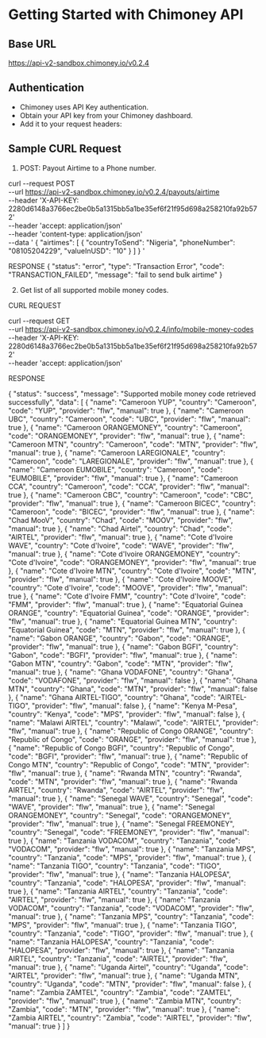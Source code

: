 # Getting Started with Chimoney API

## Base URL
https://api-v2-sandbox.chimoney.io/v0.2.4

## Authentication
- Chimoney uses API Key authentication.
- Obtain your API key from your Chimoney dashboard.
- Add it to your request headers:


## Sample CURL Request
1. POST: Payout Airtime to a Phone number.

curl --request POST \
     --url https://api-v2-sandbox.chimoney.io/v0.2.4/payouts/airtime \
     --header 'X-API-KEY: 2280d6148a3766ec2be0b5a1315bb5a1be35ef6f21f95d698a258210fa92b572' \
     --header 'accept: application/json' \
     --header 'content-type: application/json' \
     --data '
{
  "airtimes": [
    {
      "countryToSend": "Nigeria",
      "phoneNumber": "08105204229",
      "valueInUSD": "10"
    }
  ]
}
'

RESPONSE
{
  "status": "error",
  "type": "Transaction Error",
  "code": "TRANSACTION_FAILED",
  "message": "fail to send bulk airtime"
}

2. Get list of all supported mobile money codes.

CURL REQUEST

curl --request GET \
     --url https://api-v2-sandbox.chimoney.io/v0.2.4/info/mobile-money-codes \
     --header 'X-API-KEY: 2280d6148a3766ec2be0b5a1315bb5a1be35ef6f21f95d698a258210fa92b572' \
     --header 'accept: application/json'

RESPONSE

{
  "status": "success",
  "message": "Supported mobile money code retrieved successfully",
  "data": [
    {
      "name": "Cameroon YUP",
      "country": "Cameroon",
      "code": "YUP",
      "provider": "flw",
      "manual": true
    },
    {
      "name": "Cameroon UBC",
      "country": "Cameroon",
      "code": "UBC",
      "provider": "flw",
      "manual": true
    },
    {
      "name": "Cameroon ORANGEMONEY",
      "country": "Cameroon",
      "code": "ORANGEMONEY",
      "provider": "flw",
      "manual": true
    },
    {
      "name": "Cameroon MTN",
      "country": "Cameroon",
      "code": "MTN",
      "provider": "flw",
      "manual": true
    },
    {
      "name": "Cameroon LAREGIONALE",
      "country": "Cameroon",
      "code": "LAREGIONALE",
      "provider": "flw",
      "manual": true
    },
    {
      "name": "Cameroon EUMOBILE",
      "country": "Cameroon",
      "code": "EUMOBILE",
      "provider": "flw",
      "manual": true
    },
    {
      "name": "Cameroon CCA",
      "country": "Cameroon",
      "code": "CCA",
      "provider": "flw",
      "manual": true
    },
    {
      "name": "Cameroon CBC",
      "country": "Cameroon",
      "code": "CBC",
      "provider": "flw",
      "manual": true
    },
    {
      "name": "Cameroon BICEC",
      "country": "Cameroon",
      "code": "BICEC",
      "provider": "flw",
      "manual": true
    },
    {
      "name": "Chad MooV",
      "country": "Chad",
      "code": "MOOV",
      "provider": "flw",
      "manual": true
    },
    {
      "name": "Chad Airtel",
      "country": "Chad",
      "code": "AIRTEL",
      "provider": "flw",
      "manual": true
    },
    {
      "name": "Cote d'Ivoire WAVE",
      "country": "Cote d'Ivoire",
      "code": "WAVE",
      "provider": "flw",
      "manual": true
    },
    {
      "name": "Cote d'Ivoire ORANGEMONEY",
      "country": "Cote d'Ivoire",
      "code": "ORANGEMONEY",
      "provider": "flw",
      "manual": true
    },
    {
      "name": "Cote d'Ivoire MTN",
      "country": "Cote d'Ivoire",
      "code": "MTN",
      "provider": "flw",
      "manual": true
    },
    {
      "name": "Cote d'Ivoire MOOVE",
      "country": "Cote d'Ivoire",
      "code": "MOOVE",
      "provider": "flw",
      "manual": true
    },
    {
      "name": "Cote d'Ivoire FMM",
      "country": "Cote d'Ivoire",
      "code": "FMM",
      "provider": "flw",
      "manual": true
    },
    {
      "name": "Equatorial Guinea ORANGE",
      "country": "Equatorial Guinea",
      "code": "ORANGE",
      "provider": "flw",
      "manual": true
    },
    {
      "name": "Equatorial Guinea MTN",
      "country": "Equatorial Guinea",
      "code": "MTN",
      "provider": "flw",
      "manual": true
    },
    {
      "name": "Gabon ORANGE",
      "country": "Gabon",
      "code": "ORANGE",
      "provider": "flw",
      "manual": true
    },
    {
      "name": "Gabon BGFI",
      "country": "Gabon",
      "code": "BGFI",
      "provider": "flw",
      "manual": true
    },
    {
      "name": "Gabon MTN",
      "country": "Gabon",
      "code": "MTN",
      "provider": "flw",
      "manual": true
    },
    {
      "name": "Ghana VODAFONE",
      "country": "Ghana",
      "code": "VODAFONE",
      "provider": "flw",
      "manual": false
    },
    {
      "name": "Ghana MTN",
      "country": "Ghana",
      "code": "MTN",
      "provider": "flw",
      "manual": false
    },
    {
      "name": "Ghana AIRTEL-TIGO",
      "country": "Ghana",
      "code": "AIRTEL-TIGO",
      "provider": "flw",
      "manual": false
    },
    {
      "name": "Kenya M-Pesa",
      "country": "Kenya",
      "code": "MPS",
      "provider": "flw",
      "manual": false
    },
    {
      "name": "Malawi AIRTEL",
      "country": "Malawi",
      "code": "AIRTEL",
      "provider": "flw",
      "manual": true
    },
    {
      "name": "Republic of Congo ORANGE",
      "country": "Republic of Congo",
      "code": "ORANGE",
      "provider": "flw",
      "manual": true
    },
    {
      "name": "Republic of Congo BGFI",
      "country": "Republic of Congo",
      "code": "BGFI",
      "provider": "flw",
      "manual": true
    },
    {
      "name": "Republic of Congo MTN",
      "country": "Republic of Congo",
      "code": "MTN",
      "provider": "flw",
      "manual": true
    },
    {
      "name": "Rwanda MTN",
      "country": "Rwanda",
      "code": "MTN",
      "provider": "flw",
      "manual": true
    },
    {
      "name": "Rwanda AIRTEL",
      "country": "Rwanda",
      "code": "AIRTEL",
      "provider": "flw",
      "manual": true
    },
    {
      "name": "Senegal WAVE",
      "country": "Senegal",
      "code": "WAVE",
      "provider": "flw",
      "manual": true
    },
    {
      "name": "Senegal ORANGEMONEY",
      "country": "Senegal",
      "code": "ORANGEMONEY",
      "provider": "flw",
      "manual": true
    },
    {
      "name": "Senegal FREEMONEY",
      "country": "Senegal",
      "code": "FREEMONEY",
      "provider": "flw",
      "manual": true
    },
    {
      "name": "Tanzania VODACOM",
      "country": "Tanzania",
      "code": "VODACOM",
      "provider": "flw",
      "manual": true
    },
    {
      "name": "Tanzania MPS",
      "country": "Tanzania",
      "code": "MPS",
      "provider": "flw",
      "manual": true
    },
    {
      "name": "Tanzania TIGO",
      "country": "Tanzania",
      "code": "TIGO",
      "provider": "flw",
      "manual": true
    },
    {
      "name": "Tanzania HALOPESA",
      "country": "Tanzania",
      "code": "HALOPESA",
      "provider": "flw",
      "manual": true
    },
    {
      "name": "Tanzania AIRTEL",
      "country": "Tanzania",
      "code": "AIRTEL",
      "provider": "flw",
      "manual": true
    },
    {
      "name": "Tanzania VODACOM",
      "country": "Tanzania",
      "code": "VODACOM",
      "provider": "flw",
      "manual": true
    },
    {
      "name": "Tanzania MPS",
      "country": "Tanzania",
      "code": "MPS",
      "provider": "flw",
      "manual": true
    },
    {
      "name": "Tanzania TIGO",
      "country": "Tanzania",
      "code": "TIGO",
      "provider": "flw",
      "manual": true
    },
    {
      "name": "Tanzania HALOPESA",
      "country": "Tanzania",
      "code": "HALOPESA",
      "provider": "flw",
      "manual": true
    },
    {
      "name": "Tanzania AIRTEL",
      "country": "Tanzania",
      "code": "AIRTEL",
      "provider": "flw",
      "manual": true
    },
    {
      "name": "Uganda Airtel",
      "country": "Uganda",
      "code": "AIRTEL",
      "provider": "flw",
      "manual": true
    },
    {
      "name": "Uganda MTN",
      "country": "Uganda",
      "code": "MTN",
      "provider": "flw",
      "manual": false
    },
    {
      "name": "Zambia ZAMTEL",
      "country": "Zambia",
      "code": "ZAMTEL",
      "provider": "flw",
      "manual": true
    },
    {
      "name": "Zambia MTN",
      "country": "Zambia",
      "code": "MTN",
      "provider": "flw",
      "manual": true
    },
    {
      "name": "Zambia AIRTEL",
      "country": "Zambia",
      "code": "AIRTEL",
      "provider": "flw",
      "manual": true
    }
  ]
}